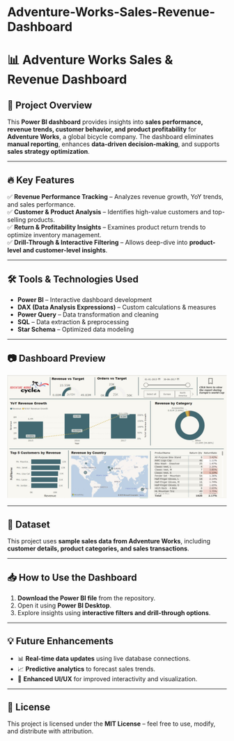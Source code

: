 # Adventure-Works-Sales-Revenue-Dashboard
# 📊 Adventure Works Sales & Revenue Dashboard

## 🚀 Project Overview  
This **Power BI dashboard** provides insights into **sales performance, revenue trends, customer behavior, and product profitability** for **Adventure Works**, a global bicycle company. The dashboard eliminates **manual reporting**, enhances **data-driven decision-making**, and supports **sales strategy optimization**.

---

## 🔥 Key Features  
✅ **Revenue Performance Tracking** – Analyzes revenue growth, YoY trends, and sales performance.  
✅ **Customer & Product Analysis** – Identifies high-value customers and top-selling products.  
✅ **Return & Profitability Insights** – Examines product return trends to optimize inventory management.  
✅ **Drill-Through & Interactive Filtering** – Allows deep-dive into **product-level and customer-level insights**.  

---

## 🛠️ Tools & Technologies Used  
- **Power BI** – Interactive dashboard development  
- **DAX (Data Analysis Expressions)** – Custom calculations & measures  
- **Power Query** – Data transformation and cleaning  
- **SQL** – Data extraction & preprocessing  
- **Star Schema** – Optimized data modeling  

---

## 📷 Dashboard Preview  
![Dashboard Preview](https://github.com/yashp329/Adventure-Works-Sales-Revenue-Dashboard/blob/main/Power_BI_Top_Line_Report.jpg)

---

## 📂 Dataset  
This project uses **sample sales data from Adventure Works**, including **customer details, product categories, and sales transactions**.  

---

## 📥 How to Use the Dashboard  
1. **Download the Power BI file** from the repository.  
2. Open it using **Power BI Desktop**.  
3. Explore insights using **interactive filters and drill-through options**.  

---

## 💡 Future Enhancements  
- 📊 **Real-time data updates** using live database connections.  
- 📈 **Predictive analytics** to forecast sales trends.  
- 🎨 **Enhanced UI/UX** for improved interactivity and visualization.  

---

## 📜 License  
This project is licensed under the **MIT License** – feel free to use, modify, and distribute with attribution.


